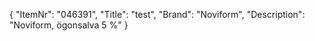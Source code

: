 {
  "ItemNr": "046391",
  "Title": "test",
  "Brand": "Noviform",
  "Description": "Noviform, ögonsalva 5 %"
}